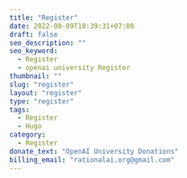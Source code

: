 ```yaml
---
title: "Register"
date: 2022-08-09T18:39:31+07:00
draft: false
seo_description: ""
seo_keyword:
  - Register
  - openai university Register
thumbnail: ""
slug: "register"
layout: "register"
type: "register"
tags:
  - Register
  - Hugo
category:
  - Register
donate_text: "OpenAI University Donations"
billing_email: "rationalai.org@gmail.com"
---
```



